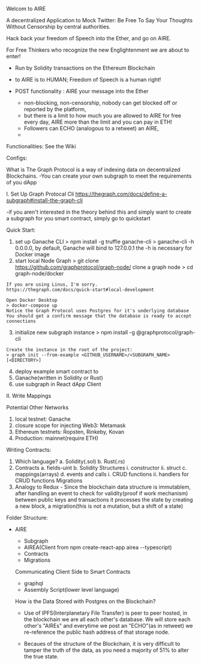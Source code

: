 Welcom to AIRE

A decentralized Application to Mock Twitter: Be Free To Say Your Thoughts Without Censorship by central authorities. 

Hack back your freedom of Speech into the Ether, and go on AIRE. 

For Free Thinkers who recognize the new Englightenment we are about to enter!

- Run by Solidity transactions on the Ethereum Blockchain

- to AIRE is to HUMAN; Freedom of Speech is a human right!
- POST functionality : AIRE your message into the Ether
  - non-blocking, non-censorship, nobody can get blocked off or reported by the platform, 
  - but there is a limit to how much you are allowed to AIRE for free every day, AIRE more than the limit and you can pay in ETH!
  - Followers can ECHO (analogous to a retweet) an AIRE, 
  - 
Functionalities: See the Wiki



Configs:


What is The Graph Protocol is a way of indexing data on decentralized Blockchains. 
-You can create your own subgraph to meet the requirements of you dApp


I. Set Up Graph Protocal Cli https://thegraph.com/docs/define-a-subgraph#install-the-graph-cli

 -if you aren't interested in the theory behind this and simply want to create a subgraph for you smart contract, simply go to quickstart

 Quick Start:
  1. set up Ganache CLI 
    > npm install -g truffle ganache-cli
    > ganache-cli -h 0.0.0.0, by default, Ganache will bind to 127.0.0.1
      the -h is necessary for Docker image
  2. start local Node Graph
    > git clone https://github.com/graphprotocol/graph-node/
      clone a graph node
    > cd graph-node/docker

    If you are using Linus, I'm sorry. 
    https://thegraph.com/docs/quick-start#local-development

    Open Docker Desktop
    > docker-compose up
    Notice the Graph Protocol uses Postgres for it's underlying database
    You should get a confirm message that the database is ready to accept connections

  3. initialize new subgraph instance
    > npm install -g @graphprotocol/graph-cli

    Create the instance in the root of the project:
    > graph init --from-example <GITHUB_USERNAME>/<SUBGRAPH_NAME> [<DIRECTORY>]



  4. deploy example smart contract to 
  5. Ganache(written in Solidity or Rust)
  6. use subgraph in React dApp Client

II. Write Mappings









Potential Other Networks
1. local testnet: Ganache
2. closure scope for injecting Web3: Metamask
3. Ethereum testnets: Ropsten, Rinkeby, Kovan 
3. Production: mainnet(require ETH)

Writing Contracts:
1. Which language?
  a. Solidity(.sol)
  b. Rust(.rs)
2. Contracts
  a. fields-uint
  b. Solidity Structures
    i. constructor
    ii. struct
  c. mappings(arrays)
  d. events and calls
    i. CRUD functions
    ii. handlers for CRUD functions
Migrations
1. Analogy to Redux - Since the blockchain data structure is immutablem, after handling an event to check for validity(proof if work mechanism) between public keys and transactions it processes the state by creating a new block, a migration(this is not a mutation, but a shift of a state)





Folder Structure:
- AIRE
  - Subgraph
  - AIREA(Client from npm create-react-app airea --typescript)
  - Contracts
  - Migrations



  Communicating Client Side to Smart Contracts
  - graphql
  - Assembly Script(lower level language)



  How is the Data Stored with Postgres on the Blockchain?
  - Use of IPFS(Interplanetary File Transfer) is peer to peer hosted, in the blockchain we are all each other's database. We will store each other's "AIREs" and everytime we post an "ECHO"(as in retweet) we re-reference the public hash address of that storage node. 

  - Becaues of the structure of the Blockchain, it is very difficult to tamper the truth of the data, as you need a majority of 51% to alter the true state. 
